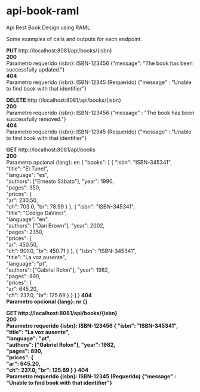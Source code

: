 # api-book-raml
Api Rest Book Design using RAML

Some examples of calls and outputs for each endpoint.

<b>PUT</b> http://localhost:8081/api/books/{isbn}<br>
	<b>200</b><br>
	    Parametro requerido {isbn}: ISBN-123456
			{"message": "The book has been successfully updated."}<br>
	<b>404</b><br>
	    Parametro requerido {isbn}: ISBN-12345 (Requerido)
			{"message" : "Unable to find book with that identifier"}<br>

<b>DELETE</b> http://localhost:8081/api/books/{isbn}<br>
	<b>200</b><br>
	    Parametro requerido {isbn}: ISBN-123456
			{"message" : "The book has been successfully removed."}<br>
	<b>404</b><br>
	    Parametro requerido {isbn}: ISBN-12345 (Requerido)
			{"message" : "Unable to find book with that identifier"}<br>

<b>GET</b> http://localhost:8081/api/books<br>
	<b>200</b><br>
	    Parametro opcional {lang}: en
			{
				"books": [
				  {
					"isbn": "ISBN-345341",  
					"title": "El Tunel",   
					"language": "es",      
					"authors": ["Ernesto Sábato"], 
					"year": 1990,          
					"pages": 350,          
					"prices": {            
					  "ar": 230.50,          
					  "ch": 703.0,
					  "br": 78.99
					}
				  },
				  {
					"isbn": "ISBN-345341",  
					"title": "Codigo DaVinci",   
					"language": "en",      
					"authors": ["Dan Brown"], 
					"year": 2002,          
					"pages": 2350,          
					"prices": {            
					  "ar": 450.50,          
					  "ch": 901.0,
					  "br": 450.71
					}
				  },
				  {
					"isbn": "ISBN-345341",  
					"title": "La voz ausente",   
					"language": "pt",      
					"authors": ["Gabriel Rolon"], 
					"year": 1982,          
					"pages": 890,          
					"prices": {            
					  "ar": 645.20,          
					  "ch": 237.0,
					  "br": 125.69
					}
				  }
				]
			}<b>
	<b>404</b><br>
	    Parametro opcional {lang}: nr
			{}

<b>GET</b> http://localhost:8081/api/books/{isbn}<br>
	<b>200</b><br>
	    Parametro requerido {isbn}: ISBN-123456
			{
			  "isbn": "ISBN-345341",  
			  "title": "La voz ausente",   
			  "language": "pt",      
			  "authors": ["Gabriel Rolon"], 
			  "year": 1982,          
			  "pages": 890,          
			  "prices": {            
				"ar": 645.20,          
				"ch": 237.0,
				"br": 125.69
			  }
			}
	<b>404</b><br>
	    Parametro requerido {isbn}: ISBN-12345 (Requerido)
			{"message" : "Unable to find book with that identifier"}<br>

		
